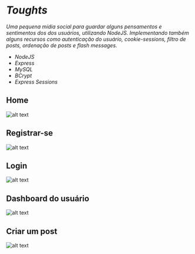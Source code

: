 # **_Toughts_**  

_Uma pequena mídia social para guardar alguns pensamentos e sentimentos dos dos usuários, utilizando NodeJS. Implementando também alguns recursos como autenticação do usuário, cookie-sessions, filtro de posts, ordenação de posts e flash messages._

* _NodeJS_  
* _Express_  
* _MySQL_  
* _BCrypt_  
* _Express Sessions_  

## **Home**
![alt text](https://github.com/osamukafps/toughtsProject/blob/main/public/img/homepage.png?raw=true)  

## **Registrar-se**
![alt text](https://github.com/osamukafps/toughtsProject/blob/main/public/img/register.png?raw=true)

## **Login**
![alt text](https://github.com/osamukafps/toughtsProject/blob/main/public/img/login.png?raw=true)

## **Dashboard do usuário**
![alt text](https://github.com/osamukafps/toughtsProject/blob/main/public/img/userDashboard.png?raw=true)

## **Criar um post**
![alt text](https://github.com/osamukafps/toughtsProject/blob/main/public/img/createTought.png?raw=true)
